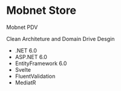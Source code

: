 # Mobnet Store

Mobnet PDV

Clean Architeture and Domain Drive Desgin

- .NET 6.0
- ASP.NET 6.0
- EntityFramework 6.0
- Svelte
- FluentValidation
- MediatR